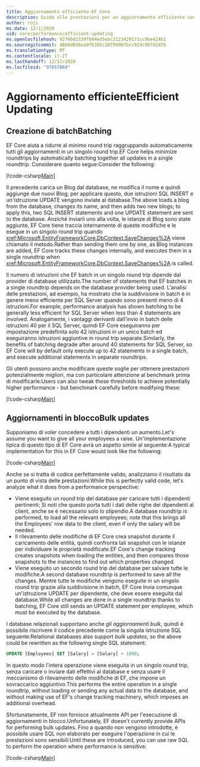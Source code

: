```yaml
---
title: Aggiornamento efficiente-EF Core
description: Guida alle prestazioni per un aggiornamento efficiente con Entity Framework Core
author: roji
ms.date: 12/1/2020
uid: core/performance/efficient-updating
ms.openlocfilehash: 92766d2339fb04ed5ebc3123429171cc9be424b1
ms.sourcegitcommit: 4860d036ea0fb392c28799907bcc924c987d2d7b
ms.translationtype: MT
ms.contentlocale: it-IT
ms.lasthandoff: 12/17/2020
ms.locfileid: "97657864"
---
```

# <a name="efficient-updating"></a><span data-ttu-id="cc2a9-103">Aggiornamento efficiente</span><span class="sxs-lookup"><span data-stu-id="cc2a9-103">Efficient Updating</span></span>

## <a name="batching"></a><span data-ttu-id="cc2a9-104">Creazione di batch</span><span class="sxs-lookup"><span data-stu-id="cc2a9-104">Batching</span></span>

<span data-ttu-id="cc2a9-105">EF Core aiuta a ridurre al minimo round trip raggruppando automaticamente tutti gli aggiornamenti in un singolo round trip.</span><span class="sxs-lookup"><span data-stu-id="cc2a9-105">EF Core helps minimize roundtrips by automatically batching together all updates in a single roundtrip.</span></span> <span data-ttu-id="cc2a9-106">Considerare quanto segue:</span><span class="sxs-lookup"><span data-stu-id="cc2a9-106">Consider the following:</span></span>

[!code-csharp[Main](../../../samples/core/Performance/Program.cs#SaveChangesBatching)]

<span data-ttu-id="cc2a9-107">Il precedente carica un Blog dal database, ne modifica il nome e quindi aggiunge due nuovi Blog; per applicare questo, due istruzioni SQL INSERT e un'istruzione UPDATE vengono inviate al database.</span><span class="sxs-lookup"><span data-stu-id="cc2a9-107">The above loads a blog from the database, changes its name, and then adds two new blogs; to apply this, two SQL INSERT statements and one UPDATE statement are sent to the database.</span></span> <span data-ttu-id="cc2a9-108">Anziché inviarli uno alla volta, le istanze di Blog sono state aggiunte, EF Core tiene traccia internamente di queste modifiche e le esegue in un singolo round trip quando <xref:Microsoft.EntityFrameworkCore.DbContext.SaveChanges%2A> viene chiamato il metodo.</span><span class="sxs-lookup"><span data-stu-id="cc2a9-108">Rather than sending them one by one, as Blog instances are added, EF Core tracks these changes internally, and executes them in a single roundtrip when <xref:Microsoft.EntityFrameworkCore.DbContext.SaveChanges%2A> is called.</span></span>

<span data-ttu-id="cc2a9-109">Il numero di istruzioni che EF batch in un singolo round trip dipende dal provider di database utilizzato.</span><span class="sxs-lookup"><span data-stu-id="cc2a9-109">The number of statements that EF batches in a single roundtrip depends on the database provider being used.</span></span> <span data-ttu-id="cc2a9-110">L'analisi delle prestazioni, ad esempio, ha mostrato che la suddivisione in batch è in genere meno efficiente per SQL Server quando sono presenti meno di 4 istruzioni.</span><span class="sxs-lookup"><span data-stu-id="cc2a9-110">For example, performance analysis has shown batching to be generally less efficient for SQL Server when less than 4 statements are involved.</span></span> <span data-ttu-id="cc2a9-111">Analogamente, i vantaggi derivanti dall'invio in batch delle istruzioni 40 per il SQL Server, quindi EF Core eseguiranno per impostazione predefinita solo 42 istruzioni in un unico batch ed eseguiranno istruzioni aggiuntive in round trip separate.</span><span class="sxs-lookup"><span data-stu-id="cc2a9-111">Similarly, the benefits of batching degrade after around 40 statements for SQL Server, so EF Core will by default only execute up to 42 statements in a single batch, and execute additional statements in separate roundtrips.</span></span>

<span data-ttu-id="cc2a9-112">Gli utenti possono anche modificare queste soglie per ottenere prestazioni potenzialmente migliori, ma con particolare attenzione al benchmark prima di modificarle:</span><span class="sxs-lookup"><span data-stu-id="cc2a9-112">Users can also tweak these thresholds to achieve potentially higher performance - but benchmark carefully before modifying these:</span></span>

[!code-csharp[Main](../../../samples/core/Performance/BatchTweakingContext.cs#BatchTweaking)]

## <a name="bulk-updates"></a><span data-ttu-id="cc2a9-113">Aggiornamenti in blocco</span><span class="sxs-lookup"><span data-stu-id="cc2a9-113">Bulk updates</span></span>

<span data-ttu-id="cc2a9-114">Supponiamo di voler concedere a tutti i dipendenti un aumento.</span><span class="sxs-lookup"><span data-stu-id="cc2a9-114">Let's assume you want to give all your employees a raise.</span></span> <span data-ttu-id="cc2a9-115">Un'implementazione tipica di questo tipo di EF Core avrà un aspetto simile al seguente:</span><span class="sxs-lookup"><span data-stu-id="cc2a9-115">A typical implementation for this in EF Core would look like the following:</span></span>

[!code-csharp[Main](../../../samples/core/Performance/Program.cs#UpdateWithoutBulk)]

<span data-ttu-id="cc2a9-116">Anche se si tratta di codice perfettamente valido, analizziamo il risultato da un punto di vista delle prestazioni:</span><span class="sxs-lookup"><span data-stu-id="cc2a9-116">While this is perfectly valid code, let's analyze what it does from a performance perspective:</span></span>

* <span data-ttu-id="cc2a9-117">Viene eseguito un round trip del database per caricare tutti i dipendenti pertinenti; Si noti che questo porta tutti i dati delle righe dei dipendenti al client, anche se è necessario solo lo stipendio.</span><span class="sxs-lookup"><span data-stu-id="cc2a9-117">A database roundtrip is performed, to load all the relevant employees; note that this brings all the Employees' row data to the client, even if only the salary will be needed.</span></span>
* <span data-ttu-id="cc2a9-118">Il rilevamento delle modifiche di EF Core crea snapshot durante il caricamento delle entità, quindi confronta tali snapshot con le istanze per individuare le proprietà modificate.</span><span class="sxs-lookup"><span data-stu-id="cc2a9-118">EF Core's change tracking creates snapshots when loading the entities, and then compares those snapshots to the instances to find out which properties changed.</span></span>
* <span data-ttu-id="cc2a9-119">Viene eseguito un secondo round trip del database per salvare tutte le modifiche.</span><span class="sxs-lookup"><span data-stu-id="cc2a9-119">A second database roundtrip is performed to save all the changes.</span></span> <span data-ttu-id="cc2a9-120">Mentre tutte le modifiche vengono eseguite in un singolo round trip grazie alla suddivisione in batch, EF Core Invia comunque un'istruzione UPDATE per dipendente, che deve essere eseguita dal database.</span><span class="sxs-lookup"><span data-stu-id="cc2a9-120">While all changes are done in a single roundtrip thanks to batching, EF Core still sends an UPDATE statement per employee, which must be executed by the database.</span></span>

<span data-ttu-id="cc2a9-121">I database relazionali supportano anche *gli aggiornamenti bulk*, quindi è possibile riscrivere il codice precedente come la singola istruzione SQL seguente:</span><span class="sxs-lookup"><span data-stu-id="cc2a9-121">Relational databases also support *bulk updates*, so the above could be rewritten as the following single SQL statement:</span></span>

```sql
UPDATE [Employees] SET [Salary] = [Salary] + 1000;
```

<span data-ttu-id="cc2a9-122">In questo modo l'intera operazione viene eseguita in un singolo round trip, senza caricare o inviare dati effettivi al database e senza usare il meccanismo di rilevamento delle modifiche di EF, che impone un sovraccarico aggiuntivo.</span><span class="sxs-lookup"><span data-stu-id="cc2a9-122">This performs the entire operation in a single roundtrip, without loading or sending any actual data to the database, and without making use of EF's change tracking machinery, which imposes an additional overhead.</span></span>

<span data-ttu-id="cc2a9-123">Sfortunatamente, EF non fornisce attualmente API per l'esecuzione di aggiornamenti in blocco.</span><span class="sxs-lookup"><span data-stu-id="cc2a9-123">Unfortunately, EF doesn't currently provide APIs for performing bulk updates.</span></span> <span data-ttu-id="cc2a9-124">Fino a quando non vengono introdotte, è possibile usare SQL non elaborato per eseguire l'operazione in cui le prestazioni sono sensibili:</span><span class="sxs-lookup"><span data-stu-id="cc2a9-124">Until these are introduced, you can use raw SQL to perform the operation where performance is sensitive:</span></span>

[!code-csharp[Main](../../../samples/core/Performance/Program.cs#UpdateWithBulk)]

